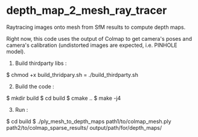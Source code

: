 # depth_map_2_mesh_ray_tracer

Raytracing images onto mesh from SfM results to compute depth maps.

Right now, this code uses the output of Colmap to get camera's poses and camera's calibration (undistorted images are expected, i.e. PINHOLE model).

1. Build thirdparty libs : 

$ chmod +x build_thridpary.sh
= ./build_thirdparty.sh

2. Build the code :

$ mkdir build 
$ cd build
$ cmake ..
$ make -j4

3. Run :

$ cd build
$ ./ply_mesh_to_depth_maps path1/to/colmap_mesh.ply path2/to/colmap_sparse_results/ output/path/for/depth_maps/


